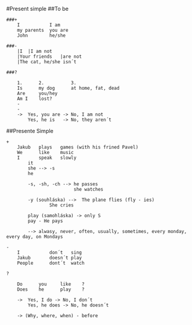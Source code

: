 #Present simple
##To be 

	###+	
		I			I am
		my parents	you are
		John		he/she

	###- 	
		|I	|I am not
		|Your friends 	|are not
		|The cat, he/she isn´t

	###?

		1.		2.			3.
		Is 		my dog		at home, fat, dead
		Are 	you/hey
		Am I 	lost?
		-
		-
		-> 	Yes, you are -> No, I am not
			Yes, he is   -> No, they aren´t

##Presente Simple

	+	
		Jakub	plays	games (with his frined Pavel)
		We		like	music
		I		speak	slowly
			it
			she	--> -s
			he
			
			-s, -sh, -ch --> he passes
							 she watches

			-y (souhláska) --> 	The plane flies (fly - ies)
					She cries

			play (samohláska) -> only S
			pay - He pays

			--> alwasy, never, often, usually, sometimes, every monday, every day, on Mondays

	-
		I			don´t	sing
		Jakub		doesn´t play
		People		dont´t	watch

	?

		Do		you		like 	?
		Does	he		play	?

		-> 	Yes, I do -> No, I don´t
			Yes, he does -> No, he doesn´t

		-> (Why, where, when) - before